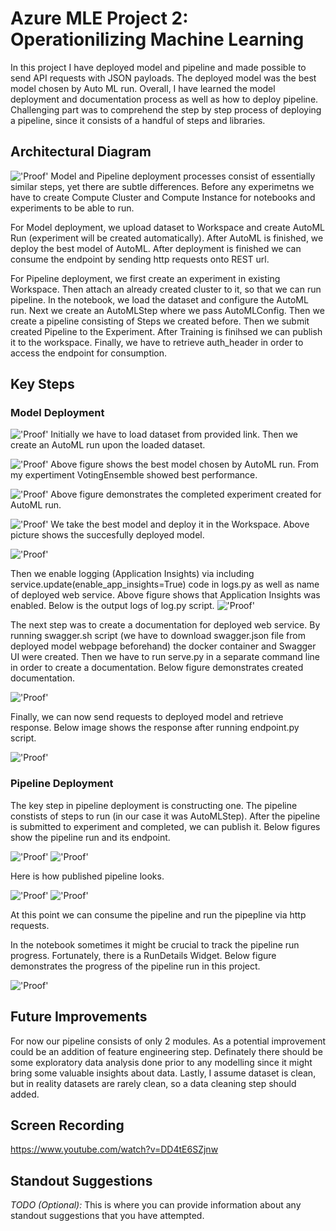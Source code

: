 # Azure MLE Project 2: Operationilizing Machine Learning

In this project I have deployed model and pipeline and made possible to send API requests with JSON payloads. The deployed model was the best model chosen by Auto ML run. Overall, I have learned the model deployment and documentation process as well as how to deploy pipeline. Challenging part was to comprehend the step by step process of deploying a pipeline, since it consists of a handful of steps and libraries. 

## Architectural Diagram
!['Proof'](https://github.com/bekiichone/nd00333_AZMLND_C2/blob/master/sample_screenshots/project%202%20architecture.jpg)
Model and Pipeline deployment processes consist of essentially similar steps, yet there are subtle differences. Before any experimetns we have to create Compute Cluster and Compute Instance for notebooks and experiments to be able to run. 

For Model deployment, we upload dataset to Workspace and create AutoML Run (experiment will be created automatically). After AutoML is finished, we deploy the best model of AutoML. After deployment is finished we can consume the endpoint by sending http requests onto REST url. 

For Pipeline deployment, we first create an experiment in existing Workspace. Then attach an already created cluster to it, so that we can run pipeline. In the notebook, we load the dataset and configure the AutoML run. Next we create an AutoMLStep where we pass AutoMLConfig. Then we create a pipeline consisting of Steps we created before. Then we submit created Pipeline to the Experiment. After Training is finihsed we can publish it to the workspace. Finally, we have to retrieve auth_header in order to access the endpoint for consumption. 

## Key Steps

### Model Deployment
!['Proof'](https://github.com/bekiichone/nd00333_AZMLND_C2/blob/master/sample_screenshots/1%20BankMarketing%20Dataset.PNG)
  Initially we have to load dataset from provided link. Then we create an AutoML run upon the loaded dataset. 

!['Proof'](https://github.com/bekiichone/nd00333_AZMLND_C2/blob/master/sample_screenshots/2%20.PNG)
  Above figure shows the best model chosen by AutoML run. From my expertiment VotingEnsemble showed best performance.

!['Proof'](https://github.com/bekiichone/nd00333_AZMLND_C2/blob/master/sample_screenshots/3%20Experiment%20Completed.PNG)
  Above figure demonstrates the completed experiment created for AutoML run. 

!['Proof'](https://github.com/bekiichone/nd00333_AZMLND_C2/blob/master/sample_screenshots/4%20model%20deployed%20successfully.PNG)
  We take the best model and deploy it in the Workspace. Above picture shows the succesfully deployed model. 

!['Proof'](https://github.com/bekiichone/nd00333_AZMLND_C2/blob/master/sample_screenshots/5%20Applications%20Insight%20true.jpg)

Then we enable logging (Application Insights) via including service.update(enable_app_insights=True) code in logs.py as well as name of deployed web service. Above figure shows that Application Insights was enabled. Below is the output logs of log.py script. 
!['Proof'](https://github.com/bekiichone/nd00333_AZMLND_C2/blob/master/sample_screenshots/6%20logs%20py.PNG)


The next step was to create a documentation for deployed web service. By running swagger.sh script (we have to download swagger.json file from deployed model webpage beforehand) the docker container and Swagger UI were created. Then we have to run serve.py in a separate command line in order to create a documentation. Below figure demonstrates created documentation. 

!['Proof'](https://github.com/bekiichone/nd00333_AZMLND_C2/blob/master/sample_screenshots/7%20model%20deploy%20runs%20on%20localhost%202.PNG)

Finally, we can now send requests to deployed model and retrieve response. Below image shows the response after running endpoint.py script. 

!['Proof'](https://github.com/bekiichone/nd00333_AZMLND_C2/blob/master/sample_screenshots/8%20endpoint%20py%20result.png)

### Pipeline Deployment

The key step in pipeline deployment is constructing one. The pipeline constists of steps to run (in our case it was AutoMLStep). After the pipeline is submitted to experiment and completed, we can publish it. Below figures show the pipeline run and its endpoint. 

!['Proof'](https://github.com/bekiichone/nd00333_AZMLND_C2/blob/master/sample_screenshots/9%20ML%20studio%20scheduled%20run.PNG)
!['Proof'](https://github.com/bekiichone/nd00333_AZMLND_C2/blob/master/sample_screenshots/10%20pipeline%20endoint.png)

Here is how published pipeline looks. 

!['Proof'](https://github.com/bekiichone/nd00333_AZMLND_C2/blob/master/sample_screenshots/11%20pipeline%20created.PNG)
!['Proof'](https://github.com/bekiichone/nd00333_AZMLND_C2/blob/master/sample_screenshots/12%20pipeline%20endoint%20published.png)

At this point we can consume the pipeline and run the pipepline via http requests. 

In the notebook sometimes it might be crucial to track the pipeline run progress. Fortunately, there is a RunDetails Widget. Below figure demonstrates the progress of the pipeline run in this project. 

!['Proof'](https://github.com/bekiichone/nd00333_AZMLND_C2/blob/master/sample_screenshots/13%20RunDetails%20Widget.png) 

## Future Improvements

For now our pipeline consists of only 2 modules. As a potential improvement could be an addition of feature engineering step. Definately there should be some exploratory data analysis done prior to any modelling since it might bring some valuable insights about data. Lastly, I assume dataset is clean, but in reality datasets are rarely clean, so a data cleaning step should added. 

## Screen Recording
https://www.youtube.com/watch?v=DD4tE6SZjnw

## Standout Suggestions
*TODO (Optional):* This is where you can provide information about any standout suggestions that you have attempted.
